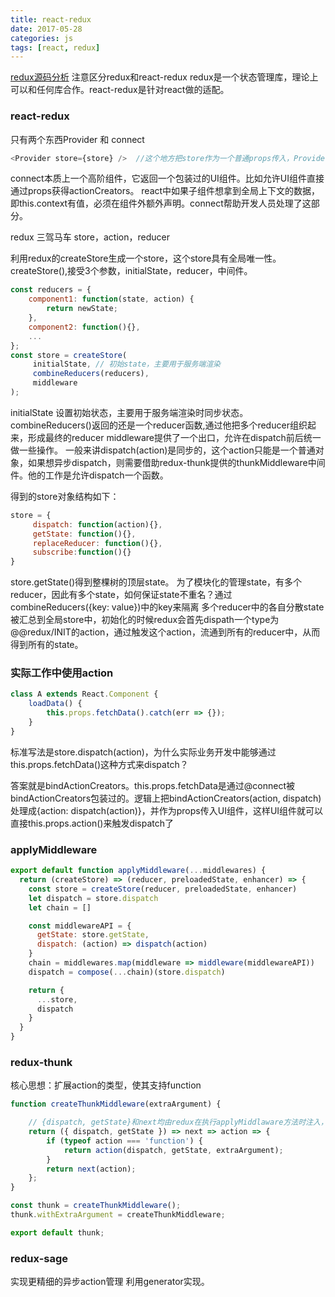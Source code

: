 ```yaml
---
title: react-redux
date: 2017-05-28
categories: js
tags: [react, redux]
---
```


[redux源码分析](https://github.com/kenberkeley/redux-simple-tutorial/blob/master/redux-advanced-tutorial.md)
注意区分redux和react-redux
redux是一个状态管理库，理论上可以和任何库合作。react-redux是针对react做的适配。

### react-redux
只有两个东西Provider 和 connect
```javascript
<Provider store={store} />  //这个地方把store作为一个普通props传入，Provider内部把传入的store放在组件树的全局上下文context上，这样理论上其组件树上的每一个子组件都能通过context.store拿到全局state。
```
connect本质上一个高阶组件，它返回一个包装过的UI组件。比如允许UI组件直接通过props获得actionCreators。
react中如果子组件想拿到全局上下文的数据，即this.context有值，必须在组件外额外声明。connect帮助开发人员处理了这部分。

redux
三驾马车 store，action，reducer

利用redux的createStore生成一个store，这个store具有全局唯一性。
createStore(),接受3个参数，initialState，reducer，中间件。
```javascript
const reducers = {
    component1: function(state, action) {
        return newState;
    },
    component2: function(){},
    ...
};
const store = createStore(
     initialState, // 初始state，主要用于服务端渲染
     combineReducers(reducers),
     middleware
);
```

initialState 设置初始状态，主要用于服务端渲染时同步状态。
combineReducers()返回的还是一个reducer函数,通过他把多个reducer组织起来，形成最终的reducer
middleware提供了一个出口，允许在dispatch前后统一做一些操作。
一般来讲dispatch(action)是同步的，这个action只能是一个普通对象，如果想异步dispatch，则需要借助redux-thunk提供的thunkMiddleware中间件。他的工作是允许dispatch一个函数。

得到的store对象结构如下：
```javascript
store = {
     dispatch: function(action){},
     getState: function(){},
     replaceReducer: function(){},
     subscribe:function(){}
}
```

store.getState()得到整棵树的顶层state。
为了模块化的管理state，有多个reducer，因此有多个state，如何保证state不重名？通过combineReducers({key: value})中的key来隔离
多个reducer中的各自分散state被汇总到全局store中，初始化的时候redux会首先dispath一个type为@@redux/INIT的action，通过触发这个action，流通到所有的reducer中，从而得到所有的state。


### 实际工作中使用action
```javascript
class A extends React.Component {
    loadData() {
        this.props.fetchData().catch(err => {});
    }
}
```
标准写法是store.dispatch(action)，为什么实际业务开发中能够通过this.props.fetchData()这种方式来dispatch？

答案就是bindActionCreators。this.props.fetchData是通过@connect被bindActionCreators包装过的。逻辑上把bindActionCreators(action, dispatch)处理成{action: dispatch(action)}，并作为props传入UI组件，这样UI组件就可以直接this.props.action()来触发dispatch了


### applyMiddleware
```javascript
export default function applyMiddleware(...middlewares) {
  return (createStore) => (reducer, preloadedState, enhancer) => {
    const store = createStore(reducer, preloadedState, enhancer)
    let dispatch = store.dispatch
    let chain = []

    const middlewareAPI = {
      getState: store.getState,
      dispatch: (action) => dispatch(action)
    }
    chain = middlewares.map(middleware => middleware(middlewareAPI))
    dispatch = compose(...chain)(store.dispatch)

    return {
      ...store,
      dispatch
    }
  }
}
```
 
### redux-thunk
核心思想：扩展action的类型，使其支持function

```javascript
function createThunkMiddleware(extraArgument) {

    // {dispatch, getState}和next均由redux在执行applyMiddlaware方法时注入，next实质上仍然指向store.dispatch
    return ({ dispatch, getState }) => next => action => {
        if (typeof action === 'function') {
            return action(dispatch, getState, extraArgument);
        }
        return next(action);
    };
}

const thunk = createThunkMiddleware();
thunk.withExtraArgument = createThunkMiddleware;

export default thunk;
```

### redux-sage
实现更精细的异步action管理
利用generator实现。